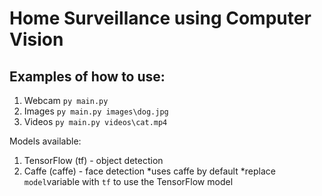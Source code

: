 # Home Surveillance using Computer Vision

## Examples of how to use:

1. Webcam
```py main.py```
2. Images
```py main.py images\dog.jpg```
3. Videos
```py main.py videos\cat.mp4```

Models available:
1. TensorFlow (tf) - object detection
2. Caffe (caffe) - face detection
*uses caffe by default
*replace `model`variable with `tf` to use the TensorFlow model
